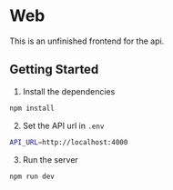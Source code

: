 # Web

This is an unfinished frontend for the api.

## Getting Started

1. Install the dependencies

```bash
npm install
```

2. Set the API url in `.env`

```bash
API_URL=http://localhost:4000
```

3. Run the server

```bash
npm run dev
```
